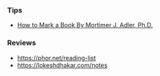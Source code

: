 ### Tips

- [How to Mark a Book By Mortimer J. Adler, Ph.D.](https://web.archive.org/web/20200213203215/http://chuma.cas.usf.edu/~pinsky/mark_a_book.htm)

### Reviews

- https://phor.net/reading-list
- https://lokeshdhakar.com/notes